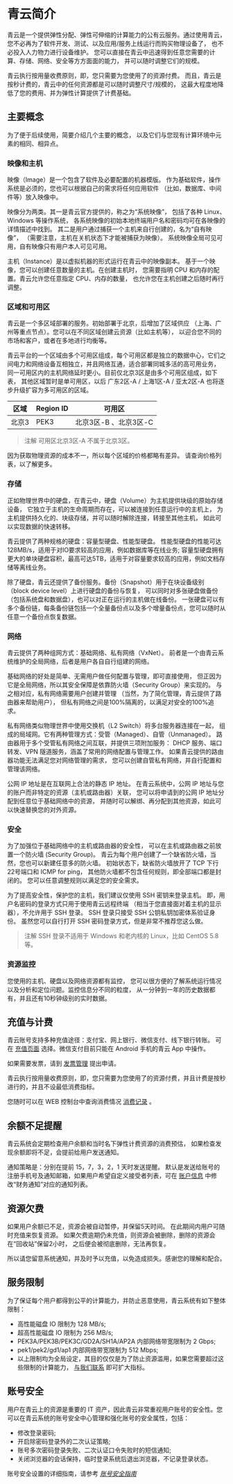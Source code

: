 ---
---

# 青云简介

青云是一个提供弹性分配、弹性可伸缩的计算能力的公有云服务。通过使用青云， 您不必再为了软件开发、测试、以及应用/服务上线运行而购买物理设备了， 也不必投入人力物力进行设备维护。 您可以直接在青云中迅速得到任意您需要的计算、存储、网络、安全等方方面面的能力， 并可以随时调整它们的规模。

青云执行按用量收费原则，即，您只需要为您使用了的资源付费。 而且，青云是按秒计费的，青云中的任何资源都是可以随时调整尺寸/规模的， 这最大程度地降低了您的费用、并为弹性计算提供了计费基础。

## 主要概念

为了便于后续使用，简要介绍几个主要的概念， 以及它们与您现有计算环境中元素的相同、相异点。

### 映像和主机

映像（Image）是一个包含了软件及必要配置的机器模版。 作为基础软件，操作系统是必须的，您也可以根据自己的需求将任何应用软件 （比如，数据库、中间件等）放入映像中。

映像分为两类。其一是青云官方提供的，称之为“系统映像”， 包括了各种 Linux、Windows 等操作系统， 各系统映像的初始本地终端用户名和密码均可在各映像的详情描述中找到。 其二是用户通过捕获一个主机来自行创建的，名为“自有映像”， （需要注意，主机在关机状态下才能被捕获为映像）。 系统映像全局可见可用，自有映像只有用户本人可见可用。

主机（Instance）是以虚拟机器的形式运行在青云中的映像副本。 基于一个映像，您可以创建任意数量的主机。在创建主机时， 您需要指明 CPU 和内存的配置。青云允许您任意指定 CPU、内存的数量， 也允许您在主机创建之后随时再行调整。

### 区域和可用区
青云是一个多区域部署的服务。初始部署于北京，后增加了区域供应 （上海、广州等重点节点）。您可以在不同区域创建云资源（比如主机等）， 以迎合您不同的市场和客户，或者在多地进行均衡等。

青云平台的一个区域由多个可用区组成，每个可用区都是独立的数据中心，它们之间电力和网络设备互相独立，并且网络互通，适合部署同城多活的高可用业务， 同一可用区内的主机网络延时更小。目前仅北京3区是由多个可用区组成，如下表， 其他区域暂时是单可用区，以后 广东2区-A / 上海1区-A / 亚太2区-A 也将逐步升级扩容为多可用区的区域。

| 区域 | Region ID | 可用区 |
| --- | --- | --- |
| 北京3 | PEK3 | 北京3区-B 、北京3区-C |

> 注解
可用区北京3区-A 不属于北京3区。

因为获取物理资源的成本不一，所以每个区域的价格都略有差异。 请查询价格列表，以了解更多。


### 存储

正如物理世界中的硬盘，在青云中，硬盘（Volume）为主机提供块级的原始存储设备， 它独立于主机的生命周期而存在，可以被连接到任意运行中的主机上， 为主机提供持久化的、块级存储，并可以随时解除连接，转接至其他主机， 如此可以实现数据的快速转移。

青云提供了两种规格的硬盘：容量型硬盘、性能型硬盘。 性能型硬盘的性能可达128MB/s，适用于对IO要求较高的应用，例如数据库等在线业务; 容量型硬盘拥有更大的单块硬盘容积，最高可达5TB，适用于对容量要求较高的应用，例如文档存储等离线业务。

除了硬盘，青云还提供了备份服务。备份（Snapshot）用于在块设备级别（block device level）上进行硬盘的备份与恢复， 可以同时对多张硬盘做备份（包括系统盘和数据盘），也可以对正在运行的主机做在线备份。 一张硬盘可以有多个备份链，每条备份链包括一个全量备份点以及多个增量备份点，您可以随时从任意一个备份点恢复数据。

### 网络

青云提供了两种组网方式：基础网络、私有网络（VxNet）。 前者是一个由青云系统维护的全局网络，后者是用户各自自行组建的网络。

基础网络的好处是简单、无需用户做任何配置与管理，即可直接使用， 但正因为它是全局网络，所以其安全保障是依靠防火墙（Security Group）来实现的。 与之相对应，私有网络需要用户创建并管理 （当然，为了简化管理，青云提供了路由器来帮助用户）， 但私有网络之间是100%隔离的，以满足对安全的100%追求。

私有网络类似物理世界中使用交换机（L2 Switch）将多台服务器连接在一起， 组成的局域网。它有两种管理方式：受管（Managed）、自管（Unmanaged）。 路由器用于多个受管私有网络之间互联，并提供三项附加服务： DHCP 服务、端口转发、VPN 隧道服务，涵盖了常用的网络配置与管理工作。 如果青云提供的路由器功能无法满足您对网络管理的需求， 您可以创建自管私有网络，并自行配置和管理该网络。

公网 IP 地址是在互联网上合法的静态 IP 地址。 在青云系统中，公网 IP 地址与您的账户而非特定的资源（主机或路由器）关联， 您可以将申请到的公网 IP 地址分配到任意位于基础网络中的资源， 并随时可以解绑、再分配到其他资源，如此可以快速替换您的对外资源。

### 安全

为了加强位于基础网络中的主机或路由器的安全性， 可以在主机或路由器之前放置一个防火墙 (Security Group)。 青云为每个用户创建了一个缺省防火墙，当然，您也可以新建任意多的防火墙。 初始状态下，缺省防火墙放开了 TCP 下行22号端口和 ICMP for ping， 其他防火墙都不包含任何规则，即全部端口都是封闭的。 您可以任意调整规则以满足您的安全需求。

为了提高安全性，保护您的主机，我们建议仅使用 SSH 密钥来登录主机。 即，用户名密码的登录方式只用于使用青云远程终端 （相当于您直接面对着主机的显示器），不允许用于 SSH 登录。 SSH 登录只接受 SSH 公钥私钥加密体系验证身份。 虽然您可以自行打开 SSH 密码登录方式，但是非常不推荐您这么做。

>注解
SSH 登录不适用于 Windows 和老内核的 Linux，比如 CentOS 5.8 等。

### 资源监控

您使用的主机、硬盘以及网络资源都有监控， 您可以很方便的了解系统运行情况以及分析和定位问题。监控信息分不同的粒度， 从一分钟到一年的历史数据都有，并且还有10秒钟级别的实时数据。

## 充值与计费

青云账号支持多种充值途径：支付宝、网上银行、微信支付、线下银行转账。 可在 [充值页面](https://console.qingcloud.com/account/wallet/recharge/) 选择。微信支付目前只能在 Android 手机的青云 App 中操作。

如果需要发票，请到 [发票管理](https://www.qingcloud.com/account/invoices) 提出申请。

青云执行按用量收费原则，即，您只需要为您使用了的资源付费，并且计费是按秒进行的，并且不设最低消费指标。

您随时可以在 WEB 控制台中查询消费情况 [消费记录](https://console.qingcloud.com/consumptions/query/) 。

## 余额不足提醒

青云系统会定期检查用户余额和当时名下弹性计费资源的消费预估， 如果检查发现余额即将不足，会提前给用户发送通知。

通知策略是：分别在提前 15，7，3，2，1 天时发送提醒。 默认是发送给账号的注册手机号及通知邮箱，如果用户希望自定义接受者列表，可在 [账户信息](https://console.qingcloud.com/account/profile/notify_map/) 中修改“财务通知”对应的通知列表。

## 资源欠费

如果用户余额已不足，资源会被自动暂停，并保留5天时间。 在此期间内用户可随时充值来恢复资源。 如果欠费逾期仍未充值，则资源会被删除，删除的资源会在“回收站”保留2小时， 之后便会被彻底删除，无法再恢复。

所以请您留意系统通知，并及时予以充值，以免造成损失。感谢您的理解和配合。

## 服务限制

为了保证每个用户都得到公平的计算能力，并防止恶意使用，青云系统有如下整体限制：

*   高性能磁盘 IO 限制为 128 MB/s;
*   超高性能磁盘 IO 限制为 256 MB/s;
*   PEK3A/PEK3B/PEK3C/GD2A/SH1A/AP2A 内部网络带宽限制为 2 Gbps;
*   pek1/pek2/gd1/ap1 内部网络带宽限制为 512 Mbps;
*   以上限制均为全局设定，其目的仅仅是为了防止资源滥用，如果您需要超过这些限制的计算能力， [与我们联系](https://www.qingcloud.com/contactus) 即可扩大指标。

## 账号安全

用户在青云上的资源是重要的 IT 资产，因此青云非常重视用户账号的安全性。您可以在青云系统的账号安全中心管理和强化账号的安全属性，包括：

*   修改登录密码;
*   开启除密码登录外的二次认证策略;
*   账号多次密码登录失败、二次认证口令失败时的短信通知;
*   关闭浏览器的会话保持，临时登录系统后退出浏览器，不记录登录状态。

账号安全设置的详细指南，请参考 [_账号安全指南_](account/user_security.html#guide-user-security)
